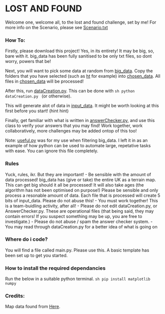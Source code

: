 # LOST AND FOUND
Welcome one, welcome all, to the lost and found challenge, set by me!
For more info on the Scenario, please see [Scenario.txt](Scenario.txt)

### How To:
Firstly, please download this project! Yes, in its entirety! It may be big, so, bare with it. big_data has been fully sanitised to be only txt files, so dont worry, powers that be!

Next, you will want to pick some data at random from [big_data](big_data/). Copy the folders that you have selected (such as [ht](big_data/ht/) for example) into [chosen_data](chosen_data/). All files in [chosen_data](chosen_data/) will be processed!

After this, run [dataCreation.py](dataCreation.py). This can be done with
`sh
python dataCreation.py
`
(or otherwise). 

This will generate alot of data in [input_data](input_data/). It might be worth looking at this first before you start! (hint hint)

Finally, get familiar with what is written in [answerChecker.py](answerChecker.py), and use this class to verify your answers that you may find! Work together, work collaboratively, more challenges may be added ontop of this too!


Note: [useful.py](useful.py) was for my use when filtering big_data. I left it in as an example of how python can be used to automate large, repetative tasks with ease. You can ignore this file completely. 


### Rules
Yuck, rules, ikr. But they are important!
    - Be sensible with the amount of data processed! big_data has (give or take) the entire UK as a terrain map. This can get big should it all be processed! It will also take ages (the algorithm has not been optimised on purpose!) Please be sensible and only process a resonable amount of data. Each file that is processed will create 5 bits of input_data. Please do not abuse this!
    - You must work together! This is a team-buidling activity, after all! 
    - Please do not edit dataCreation.py, or AnswerChecker.py. These are operational files (that being said, they may contain errors! If you suspect something may be up, you are free to investigate.)
    - Please do not abuse / spam the answer checker system. 
    - You may read through dataCreation.py for a better idea of what is going on 

### Where do i code?
You will find a file called main.py. Please use this. A basic template has been set up to get you started. 

### How to install the required dependancies
Run the below in a suitable python terminal.
`sh
pip install matplotlib numpy
`

### Credits:
Map data found from [Here](https://osdatahub.os.uk/downloads/open).